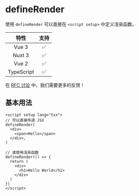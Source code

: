 # defineRender

<StabilityLevel level="stable" />

使用 `defineRender` 可以直接在 `<script setup>` 中定义渲染函数。

|    特性    |        支持        |
| :--------: | :----------------: |
|   Vue 3    | :white_check_mark: |
|   Nuxt 3   | :white_check_mark: |
|   Vue 2    | :white_check_mark: |
| TypeScript | :white_check_mark: |

在 [RFC 讨论](https://github.com/vuejs/rfcs/discussions/585) 中，我们需要更多的反馈！

## 基本用法

```vue twoslash
<script setup lang="tsx">
// 可以直接传递 JSX
defineRender(
  <div>
    <span>Hello</span>
  </div>,
)

// 或使用渲染函数
defineRender(() => {
  return (
    <div>
      <h1>Hello World</h1>
    </div>
  )
})
</script>
```
